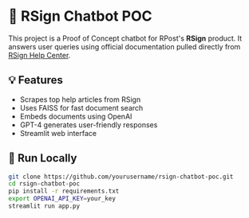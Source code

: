 # 📩 RSign Chatbot POC

This project is a Proof of Concept chatbot for RPost's **RSign** product. It answers user queries using official documentation pulled directly from [RSign Help Center](https://help.rpost.com/hc/en-us/categories/18954520975251-RSign).

## 💡 Features

- Scrapes top help articles from RSign
- Uses FAISS for fast document search
- Embeds documents using OpenAI
- GPT-4 generates user-friendly responses
- Streamlit web interface

## 🚀 Run Locally

```bash
git clone https://github.com/yourusername/rsign-chatbot-poc.git
cd rsign-chatbot-poc
pip install -r requirements.txt
export OPENAI_API_KEY=your_key
streamlit run app.py
